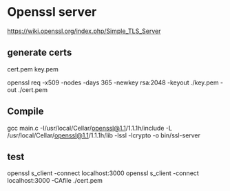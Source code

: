 # Openssl server

https://wiki.openssl.org/index.php/Simple_TLS_Server

## generate certs

cert.pem
key.pem

openssl req -x509 -nodes -days 365 -newkey rsa:2048 -keyout ./key.pem -out ./cert.pem


## Compile

gcc main.c -I/usr/local/Cellar/openssl@1.1/1.1.1h/include -L /usr/local/Cellar/openssl@1.1/1.1.1h/lib -lssl -lcrypto -o bin/ssl-server

## test

openssl s_client -connect localhost:3000
openssl s_client -connect localhost:3000 -CAfile ./cert.pem

